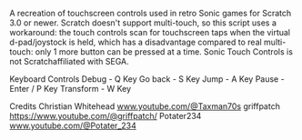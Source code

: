 A recreation of touchscreen controls used in retro Sonic games for Scratch 3.0 or newer. Scratch doesn't support multi-touch, so this script uses a workaround: the touch controls scan for touchscreen taps when the virtual d-pad/joystock is held, which has a disadvantage compared to real multi-touch: only 1 more button can be pressed at a time. Sonic Touch Controls is not Scratchaffiliated with SEGA.


Keyboard Controls
Debug - Q Key
Go back - S Key
Jump - A Key
Pause - Enter / P Key
Transform - W Key


Credits
Christian Whitehead www.youtube.com/@Taxman70s
griffpatch https://www.youtube.com/@griffpatch/
Potater234 www.youtube.com/@Potater_234
